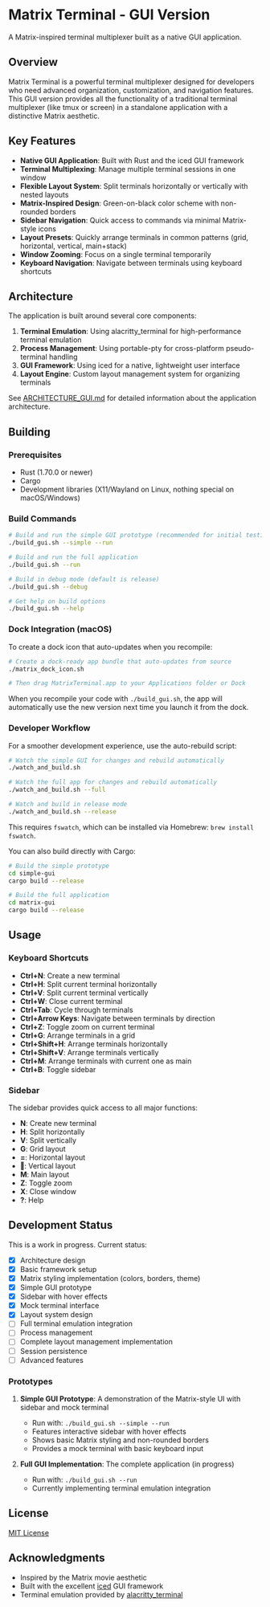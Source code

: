 # Matrix Terminal - GUI Version

A Matrix-inspired terminal multiplexer built as a native GUI application.

## Overview

Matrix Terminal is a powerful terminal multiplexer designed for developers who need advanced organization, customization, and navigation features. This GUI version provides all the functionality of a traditional terminal multiplexer (like tmux or screen) in a standalone application with a distinctive Matrix aesthetic.

## Key Features

- **Native GUI Application**: Built with Rust and the iced GUI framework
- **Terminal Multiplexing**: Manage multiple terminal sessions in one window
- **Flexible Layout System**: Split terminals horizontally or vertically with nested layouts
- **Matrix-Inspired Design**: Green-on-black color scheme with non-rounded borders
- **Sidebar Navigation**: Quick access to commands via minimal Matrix-style icons
- **Layout Presets**: Quickly arrange terminals in common patterns (grid, horizontal, vertical, main+stack)
- **Window Zooming**: Focus on a single terminal temporarily
- **Keyboard Navigation**: Navigate between terminals using keyboard shortcuts

## Architecture

The application is built around several core components:

1. **Terminal Emulation**: Using alacritty_terminal for high-performance terminal emulation
2. **Process Management**: Using portable-pty for cross-platform pseudo-terminal handling
3. **GUI Framework**: Using iced for a native, lightweight user interface
4. **Layout Engine**: Custom layout management system for organizing terminals

See [ARCHITECTURE_GUI.md](ARCHITECTURE_GUI.md) for detailed information about the application architecture.

## Building

### Prerequisites

- Rust (1.70.0 or newer)
- Cargo
- Development libraries (X11/Wayland on Linux, nothing special on macOS/Windows)

### Build Commands

```bash
# Build and run the simple GUI prototype (recommended for initial testing)
./build_gui.sh --simple --run

# Build and run the full application
./build_gui.sh --run

# Build in debug mode (default is release)
./build_gui.sh --debug

# Get help on build options
./build_gui.sh --help
```

### Dock Integration (macOS)

To create a dock icon that auto-updates when you recompile:

```bash
# Create a dock-ready app bundle that auto-updates from source
./matrix_dock_icon.sh

# Then drag MatrixTerminal.app to your Applications folder or Dock
```

When you recompile your code with `./build_gui.sh`, the app will automatically use the new version next time you launch it from the dock.

### Developer Workflow

For a smoother development experience, use the auto-rebuild script:

```bash
# Watch the simple GUI for changes and rebuild automatically
./watch_and_build.sh

# Watch the full app for changes and rebuild automatically
./watch_and_build.sh --full

# Watch and build in release mode
./watch_and_build.sh --release
```

This requires `fswatch`, which can be installed via Homebrew: `brew install fswatch`.

You can also build directly with Cargo:

```bash
# Build the simple prototype
cd simple-gui
cargo build --release

# Build the full application
cd matrix-gui
cargo build --release
```

## Usage

### Keyboard Shortcuts

- **Ctrl+N**: Create a new terminal
- **Ctrl+H**: Split current terminal horizontally
- **Ctrl+V**: Split current terminal vertically
- **Ctrl+W**: Close current terminal
- **Ctrl+Tab**: Cycle through terminals
- **Ctrl+Arrow Keys**: Navigate between terminals by direction
- **Ctrl+Z**: Toggle zoom on current terminal
- **Ctrl+G**: Arrange terminals in a grid
- **Ctrl+Shift+H**: Arrange terminals horizontally
- **Ctrl+Shift+V**: Arrange terminals vertically
- **Ctrl+M**: Arrange terminals with current one as main
- **Ctrl+B**: Toggle sidebar

### Sidebar

The sidebar provides quick access to all major functions:

- **N**: Create new terminal
- **H**: Split horizontally
- **V**: Split vertically
- **G**: Grid layout
- **=**: Horizontal layout
- **‖**: Vertical layout
- **M**: Main layout
- **Z**: Toggle zoom
- **X**: Close window
- **?**: Help

## Development Status

This is a work in progress. Current status:

- [x] Architecture design
- [x] Basic framework setup
- [x] Matrix styling implementation (colors, borders, theme)
- [x] Simple GUI prototype
- [x] Sidebar with hover effects
- [x] Mock terminal interface
- [x] Layout system design
- [ ] Full terminal emulation integration
- [ ] Process management
- [ ] Complete layout management implementation
- [ ] Session persistence
- [ ] Advanced features

### Prototypes

1. **Simple GUI Prototype**: A demonstration of the Matrix-style UI with sidebar and mock terminal
   - Run with: `./build_gui.sh --simple --run`
   - Features interactive sidebar with hover effects
   - Shows basic Matrix styling and non-rounded borders
   - Provides a mock terminal with basic keyboard input

2. **Full GUI Implementation**: The complete application (in progress)
   - Run with: `./build_gui.sh --run`
   - Currently implementing terminal emulation integration

## License

[MIT License](LICENSE)

## Acknowledgments

- Inspired by the Matrix movie aesthetic
- Built with the excellent [iced](https://github.com/iced-rs/iced) GUI framework
- Terminal emulation provided by [alacritty_terminal](https://github.com/alacritty/alacritty)